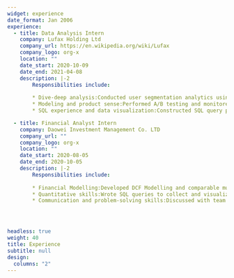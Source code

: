 ```yaml
---
widget: experience
date_format: Jan 2006
experience:
  - title: Data Analysis Intern
    company: Lufax Holding Ltd
    company_url: https://en.wikipedia.org/wiki/Lufax
    company_logo: org-x
    location: ""
    date_start: 2020-10-09
    date_end: 2021-04-08
    description: |-2
        Responsibilities include:
        
        * Dive-deep analysis:Conducted user segmentation analytics using machine learning models and statistical models;Used Decision Tree model to                   classify wealth management product users by location, income, age, and deeply analyzed driving factors behind users’ conversion rate.
        * Modeling and product sense:Performed A/B testing and monitored metrics on measuring adjustments of operation pages which aimed to improve users’           retention rate.
        * SQL experience and data visualization:Constructed SQL query pipeline to update employees’ delivery data, aggregated many features in delivery               data, and visualized abnormal delivery behaviors by Tableau, improved overall delivery efficiency by 4 percent.

  - title: Financial Analyst Intern
    company: Daowei Investment Management Co. LTD
    company_url: ""
    company_logo: org-x
    location: ""
    date_start: 2020-08-05
    date_end: 2020-10-05
    description: |-2
        Responsibilities include:
        
        * Financial Modelling:Developed DCF Modelling and comparable multiple valuation to retail companies and technical companies and wrote a valuation             report about these companies according to their background, promising technologies, future growth.
        * Quantitative skills:Wrote SQL queries to collect and visualize financial data, then used supervised learning model to find the data features of             buying/selling signals; Collaborated with quants to dig features that can be added to predict futures price; Wrote validated features by python             to optimize buying/selling orders.
        * Communication and problem-solving skills:Discussed with team members weekly to find solutions according to some data indicators changing and               urgent problems; Accomplished delegated urgent assignments at a fast pace.




headless: true
weight: 40
title: Experience
subtitle: null
design:
  columns: "2"
---
```

